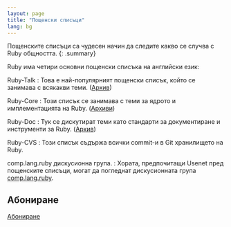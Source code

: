 ```yaml
---
layout: page
title: "Пощенски списъци"
lang: bg
---
```


Пощенските списъци са чудесен начин да следите какво се случва с Ruby
общността.
{: .summary}

Ruby има четири основни пощенски списъка на английски език:

Ruby-Talk
: Това е най-популярният пощенски списък, който се занимава с всякакви теми.
  ([Архив][3])

Ruby-Core
: Този списък се занимава с теми за ядрото и имплементацията на Ruby.
  ([Архиви][4])

Ruby-Doc
: Тук се дискутират теми като стандарти за документиране и инструменти за
  Ruby. ([Архив][5])

Ruby-CVS
: Този списък съдържа всички commit-и в Git хранилището на Ruby.

comp.lang.ruby дискусионна група.
: Хората, предпочитащи Usenet пред пощенските списъци, могат да погледнат
  дискусионната група [comp.lang.ruby](news:comp.lang.ruby).


## Абониране

[Абониране](https://ml.ruby-lang.org/mailman3/lists/)



[3]: https://ml.ruby-lang.org/mailman3/hyperkitty/list/ruby-talk@ml.ruby-lang.org/
[4]: https://ml.ruby-lang.org/mailman3/hyperkitty/list/ruby-core@ml.ruby-lang.org/
[5]: https://ml.ruby-lang.org/mailman3/hyperkitty/list/ruby-doc@ml.ruby-lang.org/

